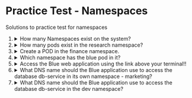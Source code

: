 # Practice Test - Namespaces


Solutions to practice test for namespaces

1. <details>
   <summary>How many Namespaces exist on the system?</summary>

   ```
   kubectl get namespace
   ```

   Count the number of namespaces (if any)
   </details>

1. <details>
   <summary>How many pods exist in the research namespace?</summary>

   ```
   kubectl get pods --namespace=research
   ```

   Count the number of pods (if any)
   </details>

1. <details>
   <summary>Create a POD in the finance namespace.</summary>

   ```
   kubectl run redis --image=redis --namespace=finance
   ```
   </details>

1. <details>
   <summary>Which namespace has the blue pod in it?</summary>

   ```
   kubectl get pods --all-namespaces
   ```

   Examine the output.

   Or use `grep` to filter the results, knowing that `NAMESPACE` is the first result column

   ```
   kubectl get pods --all-namespaces | grep blue
   ```

   </details>

1. <details>
   <summary>Access the Blue web application using the link above your terminal!!</summary>

   Press the `blue-application-ui` button at the top of the terminal. Try the following:

   ```
   Host Name: db-service
   Host Port: 6379
   ```
   </details>

1. <details>
   <summary>What DNS name should the Blue application use to access the database db-service in its own namespace - marketing?</summary>

   > db-service

   To access services in the same namespace, only the host name part of the fully qualified domain name (FQDN) is required.

   </details>

1. <details>
   <summary>What DNS name should the Blue application use to access the database db-service in the dev namespace?</summary>

   Either FQDN

   > db-service.dev.svc.cluster.local

   Or, it is sufficient just to append the namespace name

   > db-service.dev

   </details>
